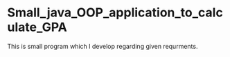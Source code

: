 # Small_java_OOP_application_to_calculate_GPA
 This is small program which I develop regarding given requrments.
